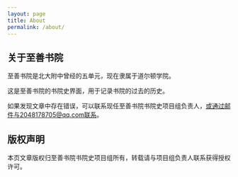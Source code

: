 ```yaml
---
layout: page
title: About
permalink: /about/
---
```


## 关于至善书院

至善书院是北大附中曾经的五单元，现在隶属于道尔顿学院。

这是至善书院的书院史界面，用于记录书院的过去的历史。

如果发现文章中存在错误，可以联系现任至善书院书院史项目组负责人，或通过邮件与2048178705@qq.com联系。

## 版权声明

本页文章版权归至善书院书院史项目组所有，转载请与项目组负责人联系获得授权许可。
